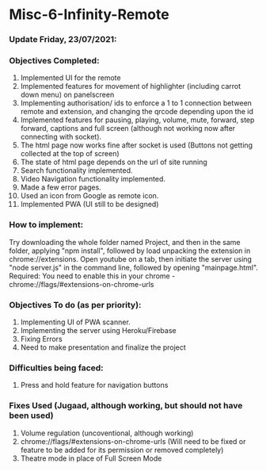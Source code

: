 # Misc-6-Infinity-Remote

### Update Friday, 23/07/2021:

### Objectives Completed:
1. Implemented UI for the remote
2. Implemented features for movement of highlighter (including carrot down menu) on panelscreen 
3. Implementing authorisation/ ids to enforce a 1 to 1 connection between remote and extension, and changing the qrcode depending upon the id
4. Implemented features for pausing, playing, volume, mute, forward, step forward, captions and full screen (although not working now after connecting with socket).
5. The html page now works fine after socket is used (Buttons not getting collected at the top of screen)
6. The state of html page depends on the url of site running
7. Search functionality implemented.
8. Video Navigation functionality implemented.
9. Made a few error pages.
10. Used an icon from Google as remote icon.
11. Implemented PWA (UI still to be designed)

### How to implement: 
Try downloading the whole folder named Project, and then in the same folder, applying "npm install", followed by load unpacking the extension in chrome://extensions. Open youtube on a tab, then initiate the server using "node server.js" in the command line, followed by opening "mainpage.html". Required: You need to enable this in your chrome - chrome://flags/#extensions-on-chrome-urls

### Objectives To do (as per priority):
1. Implementing UI of PWA scanner.
2. Implementing the server using Heroku/Firebase
3. Fixing Errors
4. Need to make presentation and finalize the project

### Difficulties being faced:
1. Press and hold feature for navigation buttons 

### Fixes Used (Jugaad, although working, but should not have been used)
1. Volume regulation (uncoventional, although working)
2. chrome://flags/#extensions-on-chrome-urls (Will need to be fixed or feature to be added for its permission or removed completely)
3. Theatre mode in place of Full Screen Mode 


